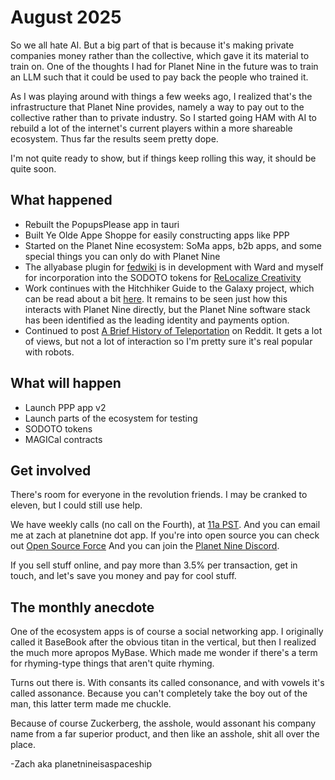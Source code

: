 # August 2025

So we all hate AI. 
But a big part of that is because it's making private companies money rather than the collective, which gave it its material to train on.
One of the thoughts I had for Planet Nine in the future was to train an LLM such that it could be used to pay back the people who trained it. 

As I was playing around with things a few weeks ago, I realized that's the infrastructure that Planet Nine provides, namely a way to pay out to the collective rather than to private industry.
So I started going HAM with AI to rebuild a lot of the internet's current players within a more shareable ecosystem.
Thus far the results seem pretty dope. 

I'm not quite ready to show, but if things keep rolling this way, it should be quite soon. 

## What happened

* Rebuilt the PopupsPlease app in tauri 
* Built Ye Olde Appe Shoppe for easily constructing apps like PPP
* Started on the Planet Nine ecosystem: SoMa apps, b2b apps, and some special things you can only do with Planet Nine
* The allyabase plugin for [fedwiki][fedwiki] is in development with Ward and myself for incorporation into the SODOTO tokens for [ReLocalize Creativity][sodoto]
* Work continues with the Hitchhiker Guide to the Galaxy project, which can be read about a bit [here][hitchhiker's]. It remains to be seen just how this interacts with Planet Nine directly, but the Planet Nine software stack has been identified as the leading identity and payments option.
* Continued to post [A Brief History of Teleportation][hfy] on Reddit. It gets a lot of views, but not a lot of interaction so I'm pretty sure it's real popular with robots. 

## What will happen

* Launch PPP app v2
* Launch parts of the ecosystem for testing
* SODOTO tokens
* MAGICal contracts

## Get involved

There's room for everyone in the revolution friends.
I may be cranked to eleven, but I could still use help. 

We have weekly calls (no call on the Fourth), at [11a PST][calls]. 
And you can email me at zach at planetnine dot app.
If you're into open source you can check out [Open Source Force][opensourceforce]
And you can join the [Planet Nine Discord][discord].

If you sell stuff online, and pay more than 3.5% per transaction, get in touch, and let's save you money and pay for cool stuff.

## The monthly anecdote

One of the ecosystem apps is of course a social networking app.
I originally called it BaseBook after the obvious titan in the vertical, but then I realized the much more apropos MyBase. 
Which made me wonder if there's a term for rhyming-type things that aren't quite rhyming.

Turns out there is.
With consants its called consonance, and with vowels it's called assonance.
Because you can't completely take the boy out of the man, this latter term made me chuckle. 

Because of course Zuckerberg, the asshole, would assonant his company name from a far superior product, and then like an asshole, shit all over the place. 

  -Zach aka planetnineisaspaceship

[planet nine]: https://wiki.planetnineisaspaceship.com 
[peaceloveandredistribution]: https://peaceloveandredistribution.com
[teleportation]: https://github.com/planet-nine-app/teleportation
[allyabase]: https://github.com/planet-nine-app/allyabase
[fedwiki]: https://github.com/fedwiki
[sodoto]: https://relocalizecreativity.net/view/welcome-visitors/view/relocalize-creativity-explained/view/sodoto
[hitchhiker's]: https://hitchhikers.earth/view/welcome-visitors/view/hitchhikers-manifesto
[the-nullary]: https://github.com/planet-nine-app/the-nullary
[calls]: http://wiki.planetnineisaspaceship.com/view/welcome-visitors/view/weekly-calls
[opensourceforce]: https://opensourceforce.net
[discord]: https://discord.gg/jdBWhY7Jpk
[hfy]: https://www.reddit.com/r/HFY/comments/1lcqzhq/a_brief_history_of_teleportation_part_1/
